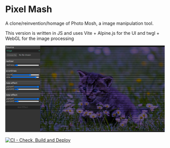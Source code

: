# Pixel Mash

A clone/reinvention/homage of Photo Mosh, a image manipulation tool.

This version is written in JS and uses Vite + Alpine.js for the UI and twgl + WebGL for the image processing

![Screenshot of Pixel Mash](./.github/chrome_E6mbvf9qy7.png)

[![CI - Check, Build and Deploy](https://github.com/benc-uk/pixelmash/actions/workflows/ci-build.yaml/badge.svg)](https://github.com/benc-uk/pixelmash/actions/workflows/ci-build.yaml)
